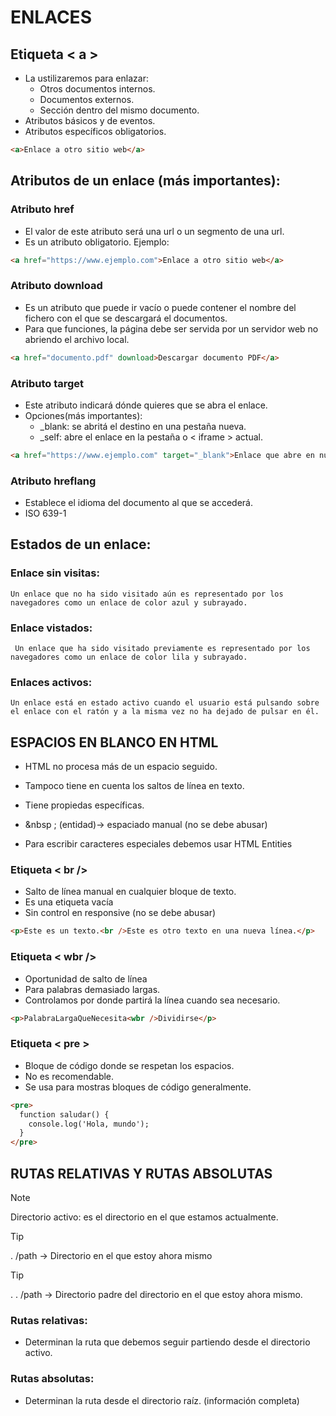 # ENLACES
## Etiqueta < a >
- La ustilizaremos para enlazar:
    - Otros documentos internos.
    - Documentos externos.
    - Sección dentro del mismo documento.
- Atributos básicos y de eventos.
- Atributos específicos obligatorios.
```html
<a>Enlace a otro sitio web</a>
```

## Atributos de un enlace (más importantes):
### Atributo href
- El valor de este atributo será una url o un segmento de una url.
- Es un atributo obligatorio.
Ejemplo:
```html
<a href="https://www.ejemplo.com">Enlace a otro sitio web</a>
```

### Atributo download
- Es un atributo que puede ir vacío o puede contener el nombre del fichero con el que se descargará 
    el documentos.
- Para que funciones, la página debe ser servida por un servidor web no abriendo el archivo local.
```html
<a href="documento.pdf" download>Descargar documento PDF</a>
```

### Atributo target
- Este atributo indicará dónde quieres que se abra el enlace.
- Opciones(más importantes):
    - _blank: se abritá el destino en una pestaña nueva.
    - _self: abre el enlace en la pestaña o < iframe > actual.
```html
<a href="https://www.ejemplo.com" target="_blank">Enlace que abre en nueva pestaña</a>
```

### Atributo hreflang
- Establece el idioma del documento al que se accederá.
- ISO 639-1

## Estados de un enlace:
### Enlace sin visitas: 
    Un enlace que no ha sido visitado aún es representado por los navegadores como un enlace de color azul y subrayado.
### Enlace vistados:
     Un enlace que ha sido visitado previamente es representado por los navegadores como un enlace de color lila y subrayado.
### Enlaces activos: 
    Un enlace está en estado activo cuando el usuario está pulsando sobre el enlace con el ratón y a la misma vez no ha dejado de pulsar en él.

## ESPACIOS EN BLANCO EN HTML
- HTML no procesa más de un espacio seguido.
- Tampoco tiene en cuenta los saltos de línea en texto.
- Tiene propiedas específicas.

- &nbsp ; (entidad)-> espaciado manual (no se debe abusar)
- Para escribir caracteres especiales debemos usar HTML Entities
### Etiqueta < br />
- Salto de línea manual en cualquier bloque de texto.
- Es una etiqueta vacía
- Sin control en responsive (no se debe abusar)
```html
<p>Este es un texto.<br />Este es otro texto en una nueva línea.</p>
```

### Etiqueta < wbr />
- Oportunidad de salto de línea
- Para palabras demasiado largas.
- Controlamos por donde partirá la línea cuando sea necesario.
```html
<p>PalabraLargaQueNecesita<wbr />Dividirse</p>
```

### Etiqueta < pre >
- Bloque de código donde se respetan los espacios.
- No es recomendable.
- Se usa para mostras bloques de código generalmente.
```html
<pre>
  function saludar() {
    console.log('Hola, mundo');
  }
</pre>
```

## RUTAS RELATIVAS Y RUTAS ABSOLUTAS
> [!NOTE]  
> Directorio activo: es el directorio en el que estamos actualmente.

> [!TIP]
> . /path -> Directorio en el que estoy ahora mismo

> [!TIP]
> . . /path -> Directorio padre del directorio en el que estoy ahora mismo.

### Rutas relativas:
- Determinan la ruta que debemos seguir partiendo desde el directorio activo.

### Rutas absolutas:
- Determinan la ruta desde el directorio raíz. (información completa)
